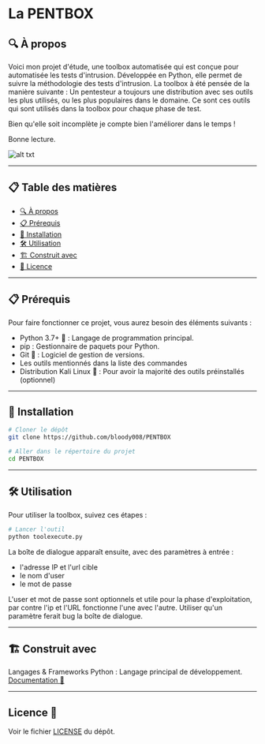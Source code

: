 # La PENTBOX
## 🔍 À propos
Voici mon projet d'étude, une toolbox automatisée qui est conçue pour automatisée les tests d'intrusion. Développée en Python, elle permet de suivre la méthodologie des tests d'intrusion. La toolbox à été pensée de la manière suivante : 
Un pentesteur a toujours une distribution avec ses outils les plus utilisés, ou les plus populaires dans le domaine. Ce sont ces outils qui sont utilisés dans la toolbox pour chaque phase de test.

Bien qu'elle soit incomplète je compte bien l'améliorer dans le temps !

Bonne lecture.

![alt txt](https://gifdb.com/images/high/happy-jonah-hill-prw5obdo8pxp11p9.gif)

------------------

## 📋 Table des matières

- [🔍 À propos](#-à-propos)
- [📋 Prérequis](#-prérequis)
- [🚀 Installation](#-installation)
- [🛠️ Utilisation](#-utilisation)
- [🏗️ Construit avec](#-construit-avec)
- [📜 Licence](#-licence)
------------------

## 📋 Prérequis
Pour faire fonctionner ce projet, vous aurez besoin des éléments suivants :

- Python 3.7+ 🐍 : Langage de programmation principal.
- pip : Gestionnaire de paquets pour Python.
- Git 🐙 : Logiciel de gestion de versions.
- Les outils mentionnés dans la liste des commandes
- Distribution Kali Linux  🐉 : Pour avoir la majorité des outils préinstallés (optionnel)

------------------

## 🚀 Installation
```bash
# Cloner le dépôt
git clone https://github.com/bloody008/PENTBOX

# Aller dans le répertoire du projet
cd PENTBOX
```

------------------

## 🛠️ Utilisation
Pour utiliser la toolbox, suivez ces étapes :

```bash
# Lancer l'outil
python toolexecute.py
```
La boîte de dialogue apparaît ensuite, avec des paramètres à entrée :

* l'adresse IP et l'url cible
* le nom d'user
* le mot de passe

L'user et mot de passe sont optionnels et utile pour la phase d'exploitation, par contre l'ip et l'URL fonctionne l'une avec l'autre. Utiliser qu'un paramètre ferait bug la boîte de dialogue.

------------------

## 🏗️ Construit avec
Langages & Frameworks
Python : Langage principal de développement. [Documentation 📃](https://www.python.org/doc/)

------------------

## Licence 📜
Voir le fichier [LICENSE](LICENSE) du dépôt.
